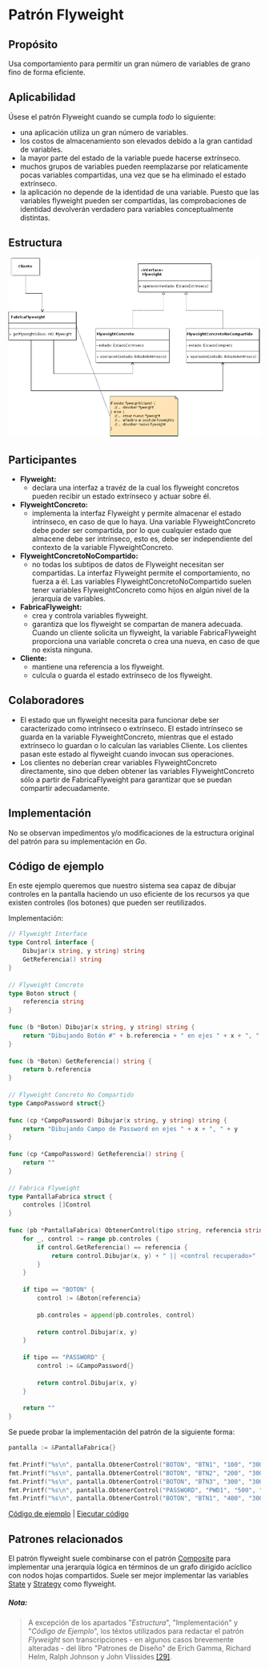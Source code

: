 # Patrón Flyweight

## Propósito

Usa comportamiento para permitir un gran número de variables de grano fino de forma eficiente.

## Aplicabilidad

Úsese el patrón Flyweight cuando se cumpla _todo_ lo siguiente:
* una aplicación utiliza un gran número de variables.
* los costos de almacenamiento son elevados debido a la gran cantidad de variables.
* la mayor parte del estado de la variable puede hacerse extrínseco.
* muchos grupos de variables pueden reemplazarse por relaticamente pocas variables compartidas, una vez que se ha eliminado el estado extrínseco.
* la aplicación no depende de la identidad de una variable. Puesto que las variables flyweight pueden ser compartidas, las comprobaciones de identidad devolverán verdadero para variables conceptualmente distintas.

## Estructura

![](/assets/uml/flyweight.png)

## Participantes

* **Flyweight:**
  * declara una interfaz a travéz de la cual los flyweight concretos pueden recibir un estado extrínseco y actuar sobre él.
* **FlyweightConcreto:**
  * implementa la interfaz Flyweight y permite almacenar el estado intrínseco, en caso de que lo haya. Una variable FlyweightConcreto debe poder ser compartida, por lo que cualquier estado que almacene debe ser intrínseco, esto es, debe ser independiente del contexto de la variable FlyweightConcreto.
* **FlyweightConcretoNoCompartido:**
  * no todas los subtipos de datos de Flyweight necesitan ser compartidas. La interfaz Flyweight permite el comportamiento, no fuerza a él. Las variables FlyweightConcretoNoCompartido suelen tener variables FlyweightConcreto como hijos en algún nivel de la jerarquía de variables.
* **FabricaFlyweight:**
  * crea y controla variables flyweight.
  * garantiza  que los flyweight se compartan de manera adecuada. Cuando un cliente solicita un flyweight, la variable FabricaFlyweight proporciona una variable concreta o crea una nueva, en caso de que no exista ninguna.
* **Cliente:**
  * mantiene una referencia a los flyweight.
  * culcula o guarda el estado extrínseco de los flyweight.

## Colaboradores

* El estado que un flyweight necesita para funcionar debe ser caracterizado como intrínseco o extrínseco. El estado intrínseco se guarda en la variable FlyweightConcreto, mientras que el estado extrínseco lo guardan o lo calculan las variables Cliente. Los clientes pasan este estado al flyweight cuando invocan sus operaciones.
* Los clientes no deberían crear variables FlyweightConcreto directamente, sino que deben obtener las variables FlyweightConcreto sólo a partir de FabricaFlyweight para garantizar que se puedan compartir adecuadamente.

## Implementación

No se observan impedimentos y/o modificaciones de la estructura original del patrón para su implementación en _Go_.

## Código de ejemplo

En este ejemplo queremos que nuestro sistema sea capaz de dibujar controles en la pantalla haciendo un uso eficiente de los recursos ya que existen controles (los botones) que pueden ser reutilizados.

Implementación:

```go
// Flyweight Interface
type Control interface {
    Dibujar(x string, y string) string
    GetReferencia() string
}

// Flyweight Concreto
type Boton struct {
    referencia string
}

func (b *Boton) Dibujar(x string, y string) string {
    return "Dibujando Botón #" + b.referencia + " en ejes " + x + ", " + y
}

func (b *Boton) GetReferencia() string {
    return b.referencia
}

// Flyweight Concreto No Compartido
type CampoPassword struct{}

func (cp *CampoPassword) Dibujar(x string, y string) string {
    return "Dibujando Campo de Password en ejes " + x + ", " + y
}

func (cp *CampoPassword) GetReferencia() string {
    return ""
}

// Fabrica Flyweight
type PantallaFabrica struct {
    controles []Control
}

func (pb *PantallaFabrica) ObtenerControl(tipo string, referencia string, x string, y string) string {
    for _, control := range pb.controles {
        if control.GetReferencia() == referencia {
            return control.Dibujar(x, y) + " || <control recuperado>"
        }
    }

    if tipo == "BOTON" {
        control := &Boton{referencia}

        pb.controles = append(pb.controles, control)

        return control.Dibujar(x, y)
    }

    if tipo == "PASSWORD" {
        control := &CampoPassword{}

        return control.Dibujar(x, y)
    }

    return ""
}
```

Se puede probar la implementación del patrón de la siguiente forma:

```go
pantalla := &PantallaFabrica{}

fmt.Printf("%s\n", pantalla.ObtenerControl("BOTON", "BTN1", "100", "300"))
fmt.Printf("%s\n", pantalla.ObtenerControl("BOTON", "BTN2", "200", "300"))
fmt.Printf("%s\n", pantalla.ObtenerControl("BOTON", "BTN3", "300", "300"))
fmt.Printf("%s\n", pantalla.ObtenerControl("PASSWORD", "PWD1", "500", "300"))
fmt.Printf("%s\n", pantalla.ObtenerControl("BOTON", "BTN1", "400", "300"))
```

[Código de ejemplo](https://github.com/danielspk/designpatternsingo/tree/master/patrones/estructurales/flyweight) | [Ejecutar código](https://play.golang.org/p/o1TA4FcaAmD)

## Patrones relacionados

El patrón flyweight suele combinarse con el patrón [Composite](/patrones/estructurales/composite.md) para implementar una jerarquía lógica en términos de un grafo dirigido acíclico con nodos hojas compartidos.
Suele ser mejor implementar las variables [State](/patrones/comportamiento/state.md) y [Strategy](/patrones/comportamiento/strategy.md) como flyweight.

##### Nota:
> A excepción de los apartados "_Estructura_", "Implementación" y "_Código de Ejemplo_", los téxtos utilizados para redactar el patrón _Flyweight_ son transcripciones - en algunos casos brevemente alteradas - del libro "Patrones de Diseño" de Erich Gamma, Richard Helm, Ralph Johnson y John Vlissides [\[29\]](/recursos.md).
